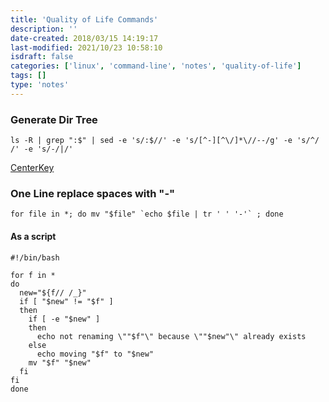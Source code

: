 ```yaml
---
title: 'Quality of Life Commands'
description: ''
date-created: 2018/03/15 14:19:17
last-modified: 2021/10/23 10:58:10
isdraft: false
categories: ['linux', 'command-line', 'notes', 'quality-of-life']
tags: []
type: 'notes'
---
```



### Generate Dir Tree 

```shell
ls -R | grep ":$" | sed -e 's/:$//' -e 's/[^-][^\/]*\//--/g' -e 's/^/   /' -e 's/-/|/'  
```
[CenterKey](https://centerkey.com/tree/)

### One Line replace spaces with "-" 

```shell
for file in *; do mv "$file" `echo $file | tr ' ' '-'` ; done
```

#### As a script

```shell
#!/bin/bash

for f in *
do
  new="${f// /_}"
  if [ "$new" != "$f" ]
  then
    if [ -e "$new" ]
    then
      echo not renaming \""$f"\" because \""$new"\" already exists
    else
      echo moving "$f" to "$new"
    mv "$f" "$new"
  fi
fi
done
```